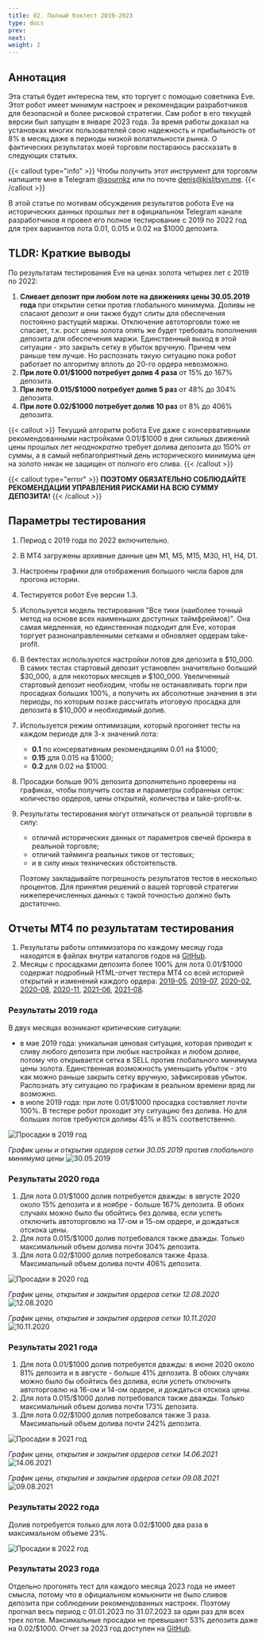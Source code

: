 ```yaml
---
title: 02. Полный бэктест 2019-2023
type: docs
prev: 
next: 
weight: 2
---
```


## Аннотация

Эта статья будет интересна тем, кто торгует с помощью советника Eve. Этот робот имеет минимум настроек и рекомендации разработчиков для безопасной и более рисковой стратегии. Сам робот в его текущей версии был запущен в январе 2023 года. За время работы доказал на установках многих пользователей свою надежность и прибыльность от 8% в месяц даже в периоды низкой волатильности рынка. О фактических результатах моей торговли постараюсь рассказать в следующих статьях. 

{{< callout type="info" >}}
Чтобы получить этот инструмент для торговли напишите мне в Telegram [@sournkz](https://t.me/sournkz) или по почте [denis@kislitsyn.me](mailto:denis@kislitsyn.me).
{{< /callout >}}

В этой статье по мотивам обсуждения результатов робота Eve на исторических данных прошлых лет в официальном Telegram канале разработчиков я провел его полное тестирование с 2019 по 2022 год для трех вариантов лота 0.01, 0.015 и 0.02 на $1000 депозита.

## TLDR: Краткие выводы

По результатам тестирования Eve на ценах золота четырех лет с 2019 по 2022:
1. **Сливает депозит при любом лоте на движениях цены 30.05.2019 года** при открытии сетки против глобального минимума. Доливы не спасают депозит и они также будут слиты для обеспечения постоянно растущей маржы. Отключение автоторговли тоже не спасает, т.к. рост цены золота опять же будет требовать пополнения депозита для обеспечения маржи. Единственный выход в этой ситуации - это закрыть сетку в убыток вручную. Причем чем раньше тем лучше. Но распознать такую ситуацию пока робот работает по алгоритму вплоть до 20-го ордера невозможно.
2. **При лоте 0.01/$1000 потребует долив 4 раза** от 15% до 167% депозита.
3. **При лоте 0.015/$1000 потребует долив 5 раз** от 48% до 304% депозита.
4. **При лоте 0.02/$1000 потребует долив 10 раз** от 8% до 406% депозита.

{{< callout >}}
Текущий алгоритм робота Eve даже с консервативными рекомендованными настройками 0.01/$1000 в дни сильных движений цены прошлых лет *неоднократно* требует долива депозита до 150% от суммы, а в самый неблагоприятный день исторического минимума цен на золото никак не защищен от полного его слива. 
{{< /callout >}}

{{< callout type="error" >}}
**ПОЭТОМУ ОБЯЗАТЕЛЬНО СОБЛЮДАЙТЕ РЕКОМЕНДАЦИИ УПРАВЛЕНИЯ РИСКАМИ НА ВСЮ СУММУ ДЕПОЗИТА!**
{{< /callout >}}

## Параметры тестирования

1. Период с 2019 года по 2022 включительно.
2. В MT4 загружены архивные данные цен M1, M5, M15, M30, H1, H4, D1.
3. Настроены графики для отображения большого числа баров для прогона истории.
4. Тестируется робот Eve версии 1.3.
5. Используется модель тестирования "Все тики (наиболее точный метод на основе всех наименьших доступных таймфреймов)". Она самая медленная, но единственная подходит для Eve, которая торгует разнонаправленными сетками и обновляет ордерам take-profit.
6. В бектестах используются настройки лотов для депозита в $10_000. В самих тестах стартовый депозит установлен значительно больший $30_000, а для некоторых месяцев и $100_000. Увеличенный стартовый депозит необходим, чтобы не останавливать торги при просадках больших 100%, а получить их абсолютные значения в эти периоды, по которым позже рассчитать итоговую просадка для депозита в $10_000 и необходимый долив.
7. Используется режим оптимизации, который прогоняет тесты на каждом периоде для 3-х значений лота:
    - **0.1** по консервативным рекомендациям 0.01 на $1000;
    - **0.15** для 0.015 на $1000;
    - **0.2** для 0.02 на $1000. 
8. Просадки больше 90% депозита дополнительно проверены на графиках, чтобы получить состав и параметры собранных сеток: количество ордеров, цены открытий, количества и take-profit-ы.
9. Результаты тестирования могут отличаться от реальной торговли в силу:
    - отличий исторических данных от параметров свечей брокера в реальной торговле; 
    - отличий тайминга реальных тиков от тестовых;        
    - и в силу иных технических обстоятельств. 
    
    Поэтому закладывайте погрешность результатов тестов в несколько процентов. Для принятия решений о вашей торговой стратегии нижеперечисленных данных с такой точностью должно быть достаточно.

## Отчеты MT4 по результатам тестирования

1. Результаты работы оптимизатора по каждому месяцу года находятся в файлах внутри каталогов годов на [GitHub](https://github.com/sournk/baza_bot_backtest).
2. Месяцы с просадками депозита более 100% для лота 0.01/$1000 содержат подробный HTML-отчет тестера MT4 со всей историей открытий и изменений каждого ордера: [2019-05](2019/OptimizationReport-2019-05-Report.htm), [2019-07](2019/OptimizationReport-2019-07-Report.htm), [2020-02](2020/OptimizationReport-2020-02-Report.htm), [2020-08](2020/OptimizationReport-2020-08-Report.htm), [2020-11](2020/OptimizationReport-2020-11-Report.htm), [2021-06](2021/OptimizationReport-2021-06-Report.htm), [2021-08](2021/OptimizationReport-2021-08-Report.htm).

### Результаты 2019 года

В двух месяцах возникают критические ситуации:
- в мае 2019 года: уникальная ценовая ситуация, которая приводит к сливу любого депозита при любых настройках и любом доливе, потому что открывается сетка в SELL против глобального минимума цены золота. Единственная возможность уменьшить убыток - это как можно раньше закрыть сетку вручную, зафиксировав убыток. Распознать эту ситуацию по графикам в реальном времени вряд ли возможно.
- в июле 2019 года: при лоте 0.01/$1000 просадка составляет почти 100%. В тестере робот проходит эту ситуацию без долива. Но для больших лотов требуются доливы 45% и 85% соответственно.

![Просадки в 2019 год](https://github.com/sournk/baza_bot_backtest/blob/main/2019.%20Results.png?raw=true)

*График цены и открытия ордеров сетки 30.05.2019 против глобального минимума цены*
![30.05.2019](https://github.com/sournk/baza_bot_backtest/blob/main/2019/2019-05-30-XAUUSDM1.png?raw=true)

### Результаты 2020 года

1. Для лота 0.01/$1000 долив потребуется дважды: в августе 2020 около 15% депозита и в ноябре - больше 167% депозита. В обоих случаях можно было бы обойтись без долива, если успеть отключить автоторговлю  на 17-ом и 15-ом ордере, и дождаться отскока цены.
2. Для лота 0.015/$1000 долив потребовался также дважды. Только максимальный объем долива почти 304%  депозита.
3. Для лота 0.02/$1000 долив потребовался также 4раза. Максимальный объем долива почти 406% депозита.

![Просадки в 2020 год](https://github.com/sournk/baza_bot_backtest/blob/main/2020.%20Result.png?raw=true)

*График цены, открытия и закрытия ордеров сетки 12.08.2020*
![12.08.2020](https://github.com/sournk/baza_bot_backtest/blob/main/2020/2020-08-12-XAUUSDM1.png?raw=true)

*График цены, открытия и закрытия ордеров сетки 10.11.2020*
![10.11.2020](https://github.com/sournk/baza_bot_backtest/blob/main/2020/2020-11-10-XAUUSDM1.png?raw=true)

### Результаты 2021 года

1. Для лота 0.01/$1000 долив потребуется дважды: в июне 2020 около 81% депозита и в августе - больше 41% депозита. В обоих случаях можно было бы обойтись без долива, если успеть отключить автоторговлю на 16-ом и 14-ом ордере, и дождаться отскока цены.
2. Для лота 0.015/$1000 долив потребовался также дважды. Только максимальный объем долива почти 173%  депозита.
3. Для лота 0.02/$1000 долив потребовался также 3 раза. Максимальный объем долива почти 242% депозита.

![Просадки в 2021 год](https://github.com/sournk/baza_bot_backtest/blob/main/2021.%20Result.png?raw=true)

*График цены, открытия и закрытия ордеров сетки 14.06.2021*
![14.06.2021](https://github.com/sournk/baza_bot_backtest/blob/main/2021/2021-06-14-XAUUSDM1.png?raw=true)

*График цены, открытия и закрытия ордеров сетки 09.08.2021*
![09.08.2021](https://github.com/sournk/baza_bot_backtest/blob/main/2021/2021-08-09-XAUUSDM1.png?raw=true)


### Результаты 2022 года

Долив потребуется только для лота 0.02/$1000 два раза в максимальном объеме 23%.

![Просадки в 2022 год](https://github.com/sournk/baza_bot_backtest/blob/main/2022.%20Result.png?raw=true)

### Результаты 2023 года

Отдельно прогонять тест для каждого месяца 2023 года не имеет смысла, потому что в официальном комьюнити не было сливов депозита при соблюдении рекомендованных настроек. Поэтому прогнал весь период с 01.01.2023 по 31.07.2023 за один раз для всех трех лотов. Максимальные просадки не превышают 53% депозита даже на 0.02/$1000. Отчет за 2023 год доступен на [GitHub](https://github.com/sournk/baza_bot_backtest/blob/main/2023/OptimizationReport-2023.htm).